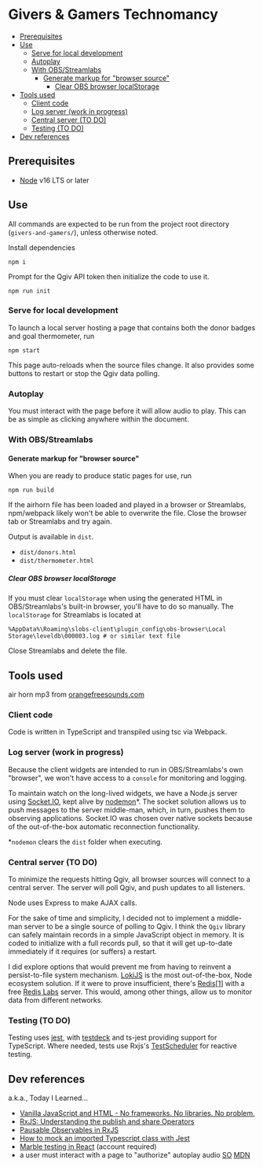 # Givers & Gamers Technomancy

- [Prerequisites](#prerequisites)
- [Use](#use)
  - [Serve for local development](#serve-for-local-development)
  - [Autoplay](#autoplay)
  - [With OBS/Streamlabs](#with-obsstreamlabs)
    - [Generate markup for "browser source"](#generate-markup-for-browser-source)
      - [Clear OBS browser localStorage](#clear-obs-browser-localstorage)
- [Tools used](#tools-used)
  - [Client code](#client-code)
  - [Log server (work in progress)](#log-server-work-in-progress)
  - [Central server (TO DO)](#central-server-to-do)
  - [Testing (TO DO)](#testing-to-do)
- [Dev references](#dev-references)

## Prerequisites
* [Node](https://nodejs.org/en/download/) v16 LTS or later

## Use
All commands are expected to be run from the project root directory
(`givers-and-gamers/`), unless otherwise noted.

Install dependencies
```shell
npm i
```

Prompt for the Qgiv API token then initialize the code to use it.
```shell
npm run init
```

### Serve for local development
To launch a local server hosting a page that contains both the
donor badges and goal thermometer, run
```shell
npm start
```

This page auto-reloads when the source files change. It also provides
some buttons to restart or stop the Qgiv data polling.

### Autoplay
You must interact with the page before it will allow audio to play. This
can be as simple as clicking anywhere within the document.

### With OBS/Streamlabs

#### Generate markup for "browser source"
When you are ready to produce static pages for use, run
```shell
npm run build
```

If the airhorn file has been loaded and played in a browser or Streamlabs,
npm/webpack likely won't be able to overwrite the file. Close the browser tab
or Streamlabs and try again.

Output is available in `dist`.
 * `dist/donors.html`
 * `dist/thermometer.html`

##### Clear OBS browser localStorage
If you must clear `localStorage` when using the generated HTML in
OBS/Streamlabs's built-in browser, you'll have to do so manually. The
`localStorage` for Streamlabs is located at
```
%AppData%\Roaming\slobs-client\plugin_config\obs-browser\Local Storage\leveldb\000003.log # or similar text file
```
Close Streamlabs and delete the file.

## Tools used

air horn mp3 from [orangefreesounds.com](https://orangefreesounds.com/dj-air-horn-sound-effect/)
### Client code
Code is written in TypeScript and transpiled using tsc via Webpack.

### Log server (work in progress)
Because the client widgets are intended to run in OBS/Streamlabs's own "browser",
we won't have access to a `console` for monitoring and logging.

To maintain watch on the long-lived widgets, we have a Node.js server using
[Socket.IO](https://www.npmjs.com/package/socket.io), kept alive
by [nodemon](https://github.com/remy/nodemon#nodemon)*. The socket
solution allows us to push messages to the server middle-man, which, in turn,
pushes them to observing applications. Socket.IO was chosen over native
sockets because of the out-of-the-box automatic reconnection functionality.

*`nodemon` clears the `dist` folder when executing.

### Central server (TO DO)
To minimize the requests hitting Qgiv, all browser sources will connect to a
central server. The server will poll Qgiv, and push updates to all listeners.

Node uses Express to make AJAX calls.

For the sake of time and simplicity, I decided not to implement a middle-man
server to be a single source of polling to Qgiv. I think the `Qgiv` library
can safely maintain records in a simple JavaScript object in memory. It is
coded to initialize with a full records pull, so that it will get up-to-date
immediately if it requires (or suffers) a restart.

I did explore options that would prevent me from having to reinvent a
persist-to-file system mechanism.
[LokiJS](https://github.com/techfort/LokiJS#lokijs) is the most out-of-the-box,
Node ecosystem solution. If it were to prove insufficient, there's
[Redis](https://redis.js.org/)[[1](https://stackoverflow.com/a/19489635)]
with a free [Redis Labs](https://redislabs.com/redis-enterprise-cloud/pricing/)
server. This would, among other things, allow us to monitor data from
different networks.

### Testing (TO DO)
Testing uses [jest](https://jestjs.io/docs/en/getting-started), with [testdeck](https://testdeck.org/pages/guide/basics) and ts-jest providing support for TypeScript.
Where needed, tests use Rxjs's [TestScheduler](https://rxjs-dev.firebaseapp.com/guide/testing/marble-testing) for reactive testing.

## Dev references
a.k.a., Today I Learned...
 * [Vanilla JavaScript and HTML - No frameworks. No libraries. No problem.](https://johnpapa.net/render-html-2/)
 * [RxJS: Understanding the publish and share Operators](https://ncjamieson.com/understanding-publish-and-share/)
 * [Pausable Observables in RxJS](https://kddsky.medium.com/pauseable-observables-in-rxjs-58ce2b8c7dfd)
 * [How to mock an imported Typescript class with Jest](https://dev.to/codedivoire/how-to-mock-an-imported-typescript-class-with-jest-2g7j)
 * [Marble testing in React](https://medium.com/swlh/marble-testing-in-react-ba0639441afa) (account required)
 * a user must interact with a page to "authorize" autoplay audio [SO](https://stackoverflow.com/a/57632961/356016) [MDN](https://developer.mozilla.org/en-US/docs/Web/Media/Autoplay_guide)
